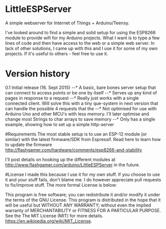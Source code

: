# LittleESPServer
A simple webserver for Internet of Things + Arduino/Teensy.

I've looked around to find a simple and solid setup for using the ESP8266 module to provide wifi for my Arduino projects. What I want is to type a few lines of code and then have access to the web or a simple web server. In lack of other solutions, I came up with this and I use it for some of my own projects. If it's useful to others - feel free to use it.

# Version history
0.1 Initial release (16. Sept 2015)
--* A basic, bare bones server setup that can connect to access points or be one by itself
--* Serves up any kind of pages in response to a request
--* Really just works with a single connected client. Will solve this with a tiny que-system in next version that can handle the possible 4 requests that the 
--* Not optimised for use with Arduino Uno and other MCU's with less memory. I'll later optimise and change most Strings to char arrays to save memory
--* Only has a single example, showing how to set up a simple http-server

#Requirements
The most stable setup is to use an ESP-12 module (or similar) with the latest firmware/SDK from Espressif. Read here to learn how to update the firmware http://flashgamer.com/hardware/comments/esp8266-and-stability

I'll post details on hooking up the different modules at http://www.flashgamer.com/arduino/LittleESPServer in the future.

#License
I made this because I use it for my own stuff. If you choose to use it and your stuff fails, don't blame me. I do however appreciate pull requests to fix/improve stuff. The more formal License is below:

This program is free software; you can redistribute it and/or modify it under the terms of the GNU License. This program is distributed in the hope that it will be useful but WITHOUT ANY WARRANTY; without even the implied warranty of MERCHANTABILITY or FITNESS FOR A PARTICULAR PURPOSE.  See the The MIT License (MIT) for more details. https://en.wikipedia.org/wiki/MIT_License.

